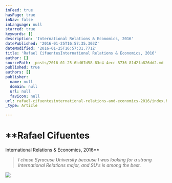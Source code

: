 ```yaml
---
inFeed: true
hasPage: true
inNav: false
inLanguage: null
starred: true
keywords: []
description: 'International Relations & Economics, 2016'
datePublished: '2016-01-25T16:57:35.303Z'
dateModified: '2016-01-25T16:57:31.771Z'
title: 'Rafael CifuentesInternational Relations & Economics, 2016'
author: []
sourcePath: _posts/2016-01-25-6bd67d58-83e4-4ecc-8736-81d2fa826dd2.md
published: true
authors: []
publisher:
  name: null
  domain: null
  url: null
  favicon: null
url: rafael-cifuentesinternational-relations-and-economics-2016/index.html
_type: Article

---
```

# **Rafael Cifuentes  
International Relations & Economics, 2016**

> _I chose Syracuse University because I was looking for a strong International Relations major, and SU's is among the best._

![](https://the-grid-user-content.s3-us-west-2.amazonaws.com/74b9b1a7-b22a-498d-9927-50ff1a8c1e5c.jpg)